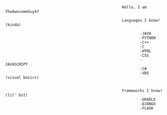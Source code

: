                                                         Hello, I am TheAwesomeGuy47
                                                        
                                                        Languages I know! (kinda)
                                                        
                                                                -JAVA
                                                                -PYTHON
                                                                -C++
                                                                -C
                                                                -HTML
                                                                -CSS
                                                                -JAVASCRIPT
                                                                -C#
                                                                -VBS (visual basics)
                                                        
                                                        
                                                        Frameworks I know! (lil' bit)
                                                                -GRADLE
                                                                -DJANGO
                                                                -FLASK
                                                                
                                                        
                
